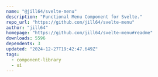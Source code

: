 ```yaml
---
name: "@jill64/svelte-menu"
description: "Functional Menu Component for Svelte."
repo_url: "https://github.com/jill64/svelte-menu"
author: "jill64"
homepage: "https://github.com/jill64/svelte-menu#readme"
downloads: 5596
dependents: 3
updated: "2024-12-27T19:42:47.649Z"
tags: 
  - component-library
  - ui
---
```

